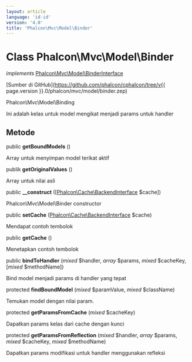 ```yaml
---
layout: article
language: 'id-id'
version: '4.0'
title: 'Phalcon\Mvc\Model\Binder'
---
```

# Class **Phalcon\Mvc\Model\Binder**

*implements* [Phalcon\Mvc\Model\BinderInterface](Phalcon_Mvc_Model_BinderInterface)

[Sumber di GitHub](https://github.com/phalcon/cphalcon/tree/v{{ page.version }}.0/phalcon/mvc/model/binder.zep)

Phalcon\Mvc\Model\Binding

Ini adalah kelas untuk model mengikat menjadi params untuk handler

## Metode

public **getBoundModels** ()

Array untuk menyimpan model terikat aktif

publik **getOriginalValues** ()

Array untuk nilai asli

public **__construct** ([[Phalcon\Cache\BackendInterface](Phalcon_Cache_BackendInterface) $cache])

Phalcon\Mvc\Model\Binder constructor

public **setCache** ([Phalcon\Cache\BackendInterface](Phalcon_Cache_BackendInterface) $cache)

Mendapat contoh tembolok

public **getCache** ()

Menetapkan contoh tembolok

public **bindToHandler** (*mixed* $handler, *array* $params, *mixed* $cacheKey, [*mixed* $methodName])

Bind model menjadi params di handler yang tepat

protected **findBoundModel** (*mixed* $paramValue, *mixed* $className)

Temukan model dengan nilai param.

protected **getParamsFromCache** (*mixed* $cacheKey)

Dapatkan params kelas dari cache dengan kunci

protected **getParamsFromReflection** (*mixed* $handler, *array* $params, *mixed* $cacheKey, *mixed* $methodName)

Dapatkan params modifikasi untuk handler menggunakan refleksi